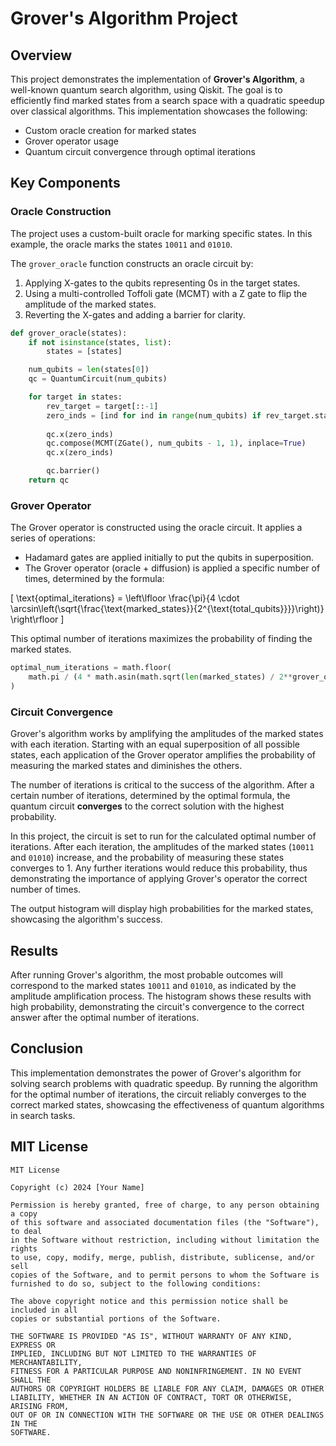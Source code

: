 # Grover's Algorithm Project

## Overview

This project demonstrates the implementation of **Grover's Algorithm**, a well-known quantum search algorithm, using Qiskit. The goal is to efficiently find marked states from a search space with a quadratic speedup over classical algorithms. This implementation showcases the following:

- Custom oracle creation for marked states
- Grover operator usage
- Quantum circuit convergence through optimal iterations


## Key Components

### Oracle Construction

The project uses a custom-built oracle for marking specific states. In this example, the oracle marks the states `10011` and `01010`.

The `grover_oracle` function constructs an oracle circuit by:
1. Applying X-gates to the qubits representing 0s in the target states.
2. Using a multi-controlled Toffoli gate (MCMT) with a Z gate to flip the amplitude of the marked states.
3. Reverting the X-gates and adding a barrier for clarity.

```python
def grover_oracle(states):
    if not isinstance(states, list):
        states = [states]

    num_qubits = len(states[0])
    qc = QuantumCircuit(num_qubits)

    for target in states:
        rev_target = target[::-1]
        zero_inds = [ind for ind in range(num_qubits) if rev_target.startswith("0", ind)]
        
        qc.x(zero_inds)
        qc.compose(MCMT(ZGate(), num_qubits - 1, 1), inplace=True)
        qc.x(zero_inds)

        qc.barrier()
    return qc
```

### Grover Operator

The Grover operator is constructed using the oracle circuit. It applies a series of operations:
- Hadamard gates are applied initially to put the qubits in superposition.
- The Grover operator (oracle + diffusion) is applied a specific number of times, determined by the formula:
  
\[
\text{optimal\_iterations} = \left\lfloor \frac{\pi}{4 \cdot \arcsin\left(\sqrt{\frac{\text{marked\_states}}{2^{\text{total\_qubits}}}}\right)} \right\rfloor
\]

This optimal number of iterations maximizes the probability of finding the marked states.

```python
optimal_num_iterations = math.floor(
    math.pi / (4 * math.asin(math.sqrt(len(marked_states) / 2**grover_op.num_qubits)))
)
```

### Circuit Convergence

Grover's algorithm works by amplifying the amplitudes of the marked states with each iteration. Starting with an equal superposition of all possible states, each application of the Grover operator amplifies the probability of measuring the marked states and diminishes the others.

The number of iterations is critical to the success of the algorithm. After a certain number of iterations, determined by the optimal formula, the quantum circuit **converges** to the correct solution with the highest probability.

In this project, the circuit is set to run for the calculated optimal number of iterations. After each iteration, the amplitudes of the marked states (`10011` and `01010`) increase, and the probability of measuring these states converges to 1. Any further iterations would reduce this probability, thus demonstrating the importance of applying Grover's operator the correct number of times.

The output histogram will display high probabilities for the marked states, showcasing the algorithm's success.

## Results

After running Grover's algorithm, the most probable outcomes will correspond to the marked states `10011` and `01010`, as indicated by the amplitude amplification process. The histogram shows these results with high probability, demonstrating the circuit's convergence to the correct answer after the optimal number of iterations.

## Conclusion

This implementation demonstrates the power of Grover's algorithm for solving search problems with quadratic speedup. By running the algorithm for the optimal number of iterations, the circuit reliably converges to the correct marked states, showcasing the effectiveness of quantum algorithms in search tasks.

## MIT License

```
MIT License

Copyright (c) 2024 [Your Name]

Permission is hereby granted, free of charge, to any person obtaining a copy
of this software and associated documentation files (the "Software"), to deal
in the Software without restriction, including without limitation the rights
to use, copy, modify, merge, publish, distribute, sublicense, and/or sell
copies of the Software, and to permit persons to whom the Software is
furnished to do so, subject to the following conditions:

The above copyright notice and this permission notice shall be included in all
copies or substantial portions of the Software.

THE SOFTWARE IS PROVIDED "AS IS", WITHOUT WARRANTY OF ANY KIND, EXPRESS OR
IMPLIED, INCLUDING BUT NOT LIMITED TO THE WARRANTIES OF MERCHANTABILITY,
FITNESS FOR A PARTICULAR PURPOSE AND NONINFRINGEMENT. IN NO EVENT SHALL THE
AUTHORS OR COPYRIGHT HOLDERS BE LIABLE FOR ANY CLAIM, DAMAGES OR OTHER
LIABILITY, WHETHER IN AN ACTION OF CONTRACT, TORT OR OTHERWISE, ARISING FROM,
OUT OF OR IN CONNECTION WITH THE SOFTWARE OR THE USE OR OTHER DEALINGS IN THE
SOFTWARE.
```